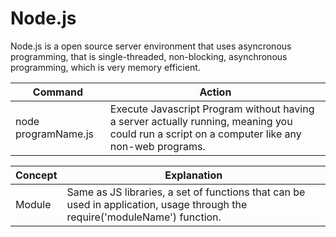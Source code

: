 # Node.js

Node.js is a open source server environment that uses asyncronous programming, that is single-threaded, non-blocking, asynchronous programming, which is very memory efficient.

| Command     | Action |
| ----------- | ----------- |
| node programName.js | Execute Javascript Program without having a server actually running, meaning you could run a script on a computer like any non-web programs.          |

| Concept | Explanation |
| ----------- | ----------- |
| Module | Same as JS libraries, a set of functions that can be used in application, usage through the require('moduleName') function.